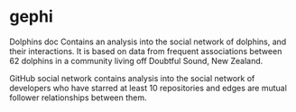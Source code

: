 # gephi

Dolphins doc Contains an analysis into the social network of dolphins, and their interactions. It is based on data from frequent associations between 62 dolphins in a community living off Doubtful Sound, New Zealand.

GitHub social network contains analysis into the social network of developers who have starred at least 10 repositories and edges are mutual follower relationships between them.
